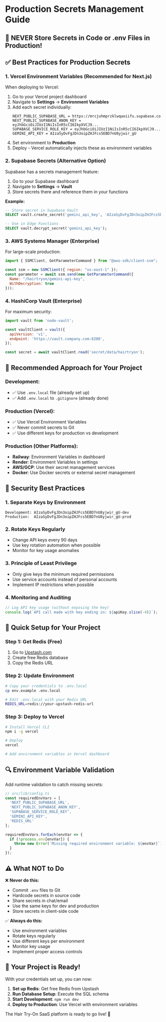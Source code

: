 # Production Secrets Management Guide

## 🚨 **NEVER Store Secrets in Code or .env Files in Production!**

## ✅ **Best Practices for Production Secrets**

### 1. **Vercel Environment Variables (Recommended for Next.js)**

When deploying to Vercel:

1. Go to your Vercel project dashboard
2. Navigate to **Settings** → **Environment Variables**
3. Add each secret individually:
   ```
   NEXT_PUBLIC_SUPABASE_URL = https://mrcjuhmprzklwqaoiifu.supabase.co
   NEXT_PUBLIC_SUPABASE_ANON_KEY = eyJhbGciOiJIUzI1NiIsInR5cCI6IkpXVCJ9...
   SUPABASE_SERVICE_ROLE_KEY = eyJhbGciOiJIUzI1NiIsInR5cCI6IkpXVCJ9...
   GEMINI_API_KEY = AIzaSyDvFgJDn3oipZHJFcs5EBD7nU8yjwir_gU
   ```
4. Set environment to **Production**
5. Deploy - Vercel automatically injects these as environment variables

### 2. **Supabase Secrets (Alternative Option)**

Supabase has a secrets management feature:

1. Go to your Supabase dashboard
2. Navigate to **Settings** → **Vault**
3. Store secrets there and reference them in your functions

**Example:**
```sql
-- Store secret in Supabase Vault
SELECT vault.create_secret('gemini_api_key', 'AIzaSyDvFgJDn3oipZHJFcs5EBD7nU8yjwir_gU');

-- Use in Edge Functions
SELECT vault.decrypt_secret('gemini_api_key');
```

### 3. **AWS Systems Manager (Enterprise)**

For large-scale production:
```javascript
import { SSMClient, GetParameterCommand } from "@aws-sdk/client-ssm";

const ssm = new SSMClient({ region: "us-east-1" });
const parameter = await ssm.send(new GetParameterCommand({
  Name: "/hairtryon/gemini-api-key",
  WithDecryption: true
}));
```

### 4. **HashiCorp Vault (Enterprise)**

For maximum security:
```javascript
import vault from 'node-vault';

const vaultClient = vault({
  apiVersion: 'v1',
  endpoint: 'https://vault.company.com:8200',
});

const secret = await vaultClient.read('secret/data/hairtryon');
```

## 🎯 **Recommended Approach for Your Project**

### **Development:**
- ✅ Use `.env.local` file (already set up)
- ✅ Add `.env.local` to `.gitignore` (already done)

### **Production (Vercel):**
- ✅ Use Vercel Environment Variables
- ✅ Never commit secrets to Git
- ✅ Use different keys for production vs development

### **Production (Other Platforms):**
- **Railway**: Environment Variables in dashboard
- **Render**: Environment Variables in settings
- **AWS/GCP**: Use their secret management services
- **Docker**: Use Docker secrets or external secret management

## 🔐 **Security Best Practices**

### 1. **Separate Keys by Environment**
```
Development: AIzaSyDvFgJDn3oipZHJFcs5EBD7nU8yjwir_gU-dev
Production:  AIzaSyDvFgJDn3oipZHJFcs5EBD7nU8yjwir_gU-prod
```

### 2. **Rotate Keys Regularly**
- Change API keys every 90 days
- Use key rotation automation when possible
- Monitor for key usage anomalies

### 3. **Principle of Least Privilege**
- Only give keys the minimum required permissions
- Use service accounts instead of personal accounts
- Implement IP restrictions when possible

### 4. **Monitoring and Auditing**
```javascript
// Log API key usage (without exposing the key)
console.log(`API call made with key ending in: ${apiKey.slice(-4)}`);
```

## 🚀 **Quick Setup for Your Project**

### Step 1: Get Redis (Free)
1. Go to [Upstash.com](https://upstash.com)
2. Create free Redis database
3. Copy the Redis URL

### Step 2: Update Environment
```bash
# Copy your credentials to .env.local
cp env.example .env.local

# Edit .env.local with your Redis URL
REDIS_URL=redis://your-upstash-redis-url
```

### Step 3: Deploy to Vercel
```bash
# Install Vercel CLI
npm i -g vercel

# Deploy
vercel

# Add environment variables in Vercel dashboard
```

## 🔍 **Environment Variable Validation**

Add runtime validation to catch missing secrets:

```javascript
// src/lib/config.ts
const requiredEnvVars = [
  'NEXT_PUBLIC_SUPABASE_URL',
  'NEXT_PUBLIC_SUPABASE_ANON_KEY',
  'SUPABASE_SERVICE_ROLE_KEY',
  'GEMINI_API_KEY',
  'REDIS_URL'
];

requiredEnvVars.forEach(envVar => {
  if (!process.env[envVar]) {
    throw new Error(`Missing required environment variable: ${envVar}`);
  }
});
```

## ⚠️ **What NOT to Do**

❌ **Never do this:**
- Commit `.env` files to Git
- Hardcode secrets in source code
- Share secrets in chat/email
- Use the same keys for dev and production
- Store secrets in client-side code

✅ **Always do this:**
- Use environment variables
- Rotate keys regularly
- Use different keys per environment
- Monitor key usage
- Implement proper access controls

## 🎉 **Your Project is Ready!**

With your credentials set up, you can now:

1. **Set up Redis**: Get free Redis from Upstash
2. **Run Database Setup**: Execute the SQL schema
3. **Start Development**: `npm run dev`
4. **Deploy to Production**: Use Vercel with environment variables

The Hair Try-On SaaS platform is ready to go live! 🚀
